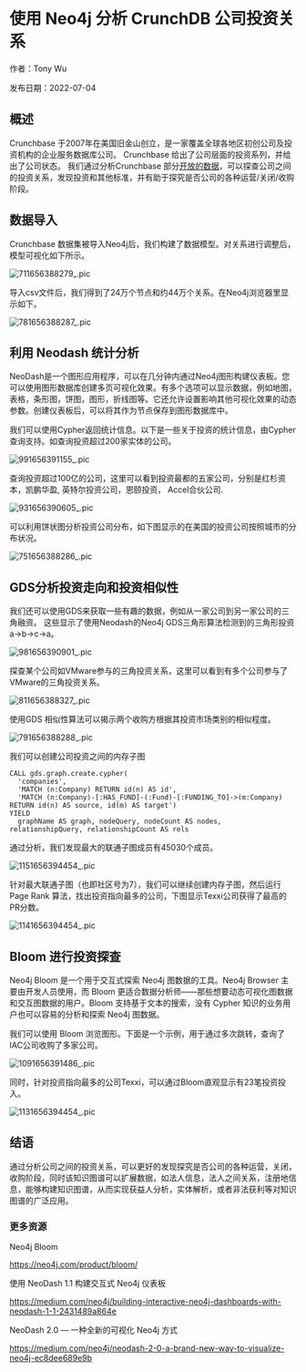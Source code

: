 # 使用 Neo4j 分析 CrunchDB 公司投资关系

作者：Tony Wu

发布日期：2022-07-04

## 概述

Crunchbase 于2007年在美国旧金山创立，是一家覆盖全球各地区初创公司及投资机构的企业服务数据库公司。 Crunchbase 给出了公司层面的投资系列，并给出了公司状态。 我们通过分析Crunchbase 部分[开放的数据](https://www.kaggle.com/datasets/arindam235/startup-investments-crunchbase)，可以探查公司之间的投资关系，发现投资和其他标准，并有助于探究是否公司的各种运营/关闭/收购阶段。

## 数据导入

Crunchbase 数据集被导入Neo4j后，我们构建了数据模型。对关系进行调整后，模型可视化如下所示。

![711656388279_.pic](analyze-crunchbase-investments-with-neo4j/711656388279_.pic.jpg)

导入csv文件后，我们得到了24万个节点和约44万个关系。在Neo4j浏览器里显示如下。

![781656388287_.pic](analyze-crunchbase-investments-with-neo4j/781656388287_.pic.jpg)

## 利用 Neodash 统计分析

NeoDash是一个图形应用程序，可以在几分钟内通过Neo4j图形构建仪表板。您可以使用图形数据库创建多页可视化效果。有多个选项可以显示数据，例如地图，表格，条形图，饼图，图形，折线图等。它还允许设置影响其他可视化效果的动态参数。创建仪表板后，可以将其作为节点保存到图形数据库中。

我们可以使用Cypher返回统计信息。以下是一些关于投资的统计信息，由Cypher查询支持。如查询投资超过200家实体的公司。

![991656391155_.pic](analyze-crunchbase-investments-with-neo4j/991656391155_.pic.jpg)

查询投资超过100亿的公司，这里可以看到投资最都的五家公司，分别是红杉资本，凯鹏华盈, 英特尔投资公司，恩颐投资， Accel合伙公司.

![931656390605_.pic](analyze-crunchbase-investments-with-neo4j/931656390605_.pic.jpg)

可以利用饼状图分析投资公司分布，如下图显示的在美国的投资公司按照城市的分布状况。

![751656388286_.pic](analyze-crunchbase-investments-with-neo4j/751656388286_.pic.jpg)

## GDS分析投资走向和投资相似性

我们还可以使用GDS来获取一些有趣的数据，例如从一家公司到另一家公司的三角融资。 这些显示了使用Neodash的Neo4j GDS三角形算法检测到的三角形投资a->b->c->a。

![981656390901_.pic](analyze-crunchbase-investments-with-neo4j/981656390901_.pic.jpg)

探查某个公司如VMware参与的三角投资关系，这里可以看到有多个公司参与了VMware的三角投资关系。

![811656388327_.pic](analyze-crunchbase-investments-with-neo4j/811656388327_.pic.jpg)

使用GDS 相似性算法可以揭示两个收购方根据其投资市场类别的相似程度。

![791656388288_.pic](analyze-crunchbase-investments-with-neo4j/791656388288_.pic.jpg)

我们可以创建公司投资之间的内存子图

```cypher
CALL gds.graph.create.cypher(
  'companies',
  'MATCH (n:Company) RETURN id(n) AS id',
  'MATCH (n:Company)-[:HAS_FUND]-(:Fund)-[:FUNDING_TO]->(m:Company) RETURN id(n) AS source, id(m) AS target')
YIELD
  graphName AS graph, nodeQuery, nodeCount AS nodes, relationshipQuery, relationshipCount AS rels
```

通过分析，我们发现最大的联通子图成员有45030个成员。

![1151656394454_.pic](analyze-crunchbase-investments-with-neo4j/1151656394454_.pic.jpg)

针对最大联通子图（也即社区号为7），我们可以继续创建内存子图，然后运行Page Rank 算法，找出投资指向最多的公司，下图显示Texxi公司获得了最高的PR分数。

![1141656394454_.pic](analyze-crunchbase-investments-with-neo4j/1141656394454_.pic.jpg)

## Bloom 进行投资探查

Neo4j Bloom 是一个用于交互式探索 Neo4j 图数据的工具。Neo4j Browser 主要由开发人员使用，而 Bloom 更适合数据分析师——那些想要动态可视化图数据和交互图数据的用户。Bloom 支持基于文本的搜索，没有 Cypher 知识的业务用户也可以容易的分析和探索 Neo4j 图数据。

我们可以使用 Bloom 浏览图形。下面是一个示例，用于通过多次跳转，查询了IAC公司收购了多家公司。

![1091656391486_.pic](analyze-crunchbase-investments-with-neo4j/1091656391486_.pic.jpg)

同时，针对投资指向最多的公司Texxi，可以通过Bloom直观显示有23笔投资投入。

![1131656394454_.pic](analyze-crunchbase-investments-with-neo4j/1131656394454_.pic.jpg)

## 结语

通过分析公司之间的投资关系，可以更好的发现探究是否公司的各种运营，关闭，收购阶段，同时该知识图谱可以扩展数据，如法人信息，法人之间关系，注册地信息，能够构建知识图谱，从而实现获益人分析，实体解析，或者非法获利等对知识图谱的广泛应用。

### 更多资源

Neo4j Bloom

https://neo4j.com/product/bloom/ 

使用 NeoDash 1.1 构建交互式 Neo4j 仪表板

https://medium.com/neo4j/building-interactive-neo4j-dashboards-with-neodash-1-1-2431489a864e

NeoDash 2.0 — 一种全新的可视化 Neo4j 方式

https://medium.com/neo4j/neodash-2-0-a-brand-new-way-to-visualize-neo4j-ec8dee689e9b

